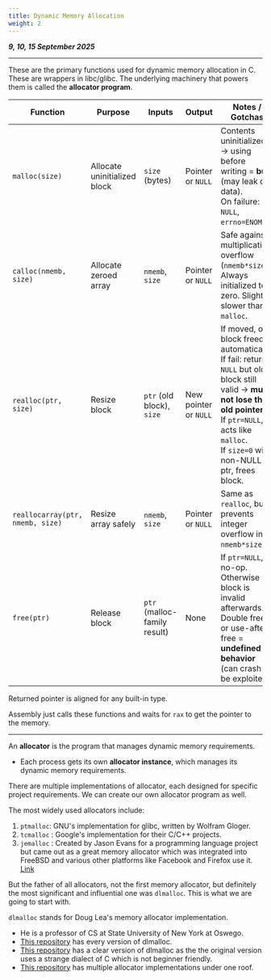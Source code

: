 ```yaml
---
title: Dynamic Memory Allocation
weight: 2
---
```


_**9, 10, 15 September 2025**_

***

These are the primary functions used for dynamic memory allocation in C. These are wrappers in libc/glibc. The underlying machinery that powers them is called the **allocator program**.

<table><thead><tr><th width="113">Function</th><th width="124">Purpose</th><th width="116">Inputs</th><th width="114">Output</th><th>Notes / Gotchas</th></tr></thead><tbody><tr><td><code>malloc(size)</code></td><td>Allocate uninitialized block</td><td><code>size</code> (bytes)</td><td>Pointer or <code>NULL</code></td><td>Contents uninitialized → using before writing = <strong>bug</strong> (may leak old data).<br>On failure: <code>NULL</code>, <code>errno=ENOMEM</code>.</td></tr><tr><td><code>calloc(nmemb, size)</code></td><td>Allocate zeroed array</td><td><code>nmemb</code>, <code>size</code></td><td>Pointer or <code>NULL</code></td><td>Safe against multiplication overflow (<code>nmemb*size</code>). <br>Always initialized to zero. Slightly slower than <code>malloc</code>.</td></tr><tr><td><code>realloc(ptr, size)</code></td><td>Resize block</td><td><code>ptr</code> (old block), <code>size</code></td><td>New pointer or <code>NULL</code></td><td>If moved, old block freed automatically.<br>If fail: returns <code>NULL</code> but old block still valid → <strong>must not lose the old pointer</strong>.<br>If <code>ptr=NULL</code>, acts like <code>malloc</code>. <br>If <code>size=0</code> with non-NULL ptr, frees block.</td></tr><tr><td><code>reallocarray(ptr, nmemb, size)</code></td><td>Resize array safely</td><td><code>nmemb</code>, <code>size</code></td><td>Pointer or <code>NULL</code></td><td>Same as <code>realloc</code>, but prevents integer overflow in <code>nmemb*size</code>.</td></tr><tr><td><code>free(ptr)</code></td><td>Release block</td><td><code>ptr</code> (malloc-family result)</td><td>None</td><td>If <code>ptr=NULL</code>, no-op. Otherwise → block is invalid afterwards.<br>Double free or use-after-free = <strong>undefined behavior</strong> (can crash or be exploited).</td></tr></tbody></table>

Returned pointer is aligned for any built-in type.

Assembly just calls these functions and waits for `rax` to get the pointer to the memory.

***

An **allocator** is the program that manages dynamic memory requirements.

* Each process gets its own **allocator instance**, which manages its dynamic memory requirements.

There are multiple implementations of allocator, each designed for specific project requirements. We can create our own allocator program as well.

The most widely used allocators include:

1. `ptmalloc`: GNU's implementation for glibc, written by Wolfram Gloger.
2. `tcmalloc` : Google's implementation for their C/C++ projects.
3. `jemalloc` : Created by Jason Evans for a programming language project but came out as a great memory allocator which was integrated into FreeBSD and various other platforms like Facebook and Firefox use it. [Link](https://jasone.github.io/2025/06/12/jemalloc-postmortem/)

But the father of all allocators, not the first memory allocator, but definitely the most significant and influential one was `dlmalloc`. This is what we are going to start with.

`dlmalloc` stands for Doug Lea's memory allocator implementation.

* He is a professor of CS at State University of New York at Oswego.
* [This repository](https://github.com/DenizThatMenace/dlmalloc) has every version of dlmalloc.
* [This repository](https://github.com/aradzie/dlmalloc) has a clear version of dlmalloc as the the original version uses a strange dialect of C which is not beginner friendly.
* [This repository](https://github.com/emeryberger/Malloc-Implementations) has multiple allocator implementations under one roof.
